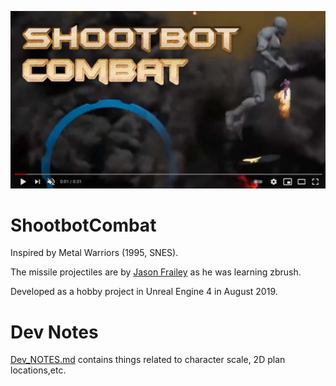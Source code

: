 
[![Gameplay Demo Video](Documentation/Images/ShootbotCombat_Youtube.jpg)](https://www.youtube.com/watch?v=eUNrPGs5y14 "Watch on Youtube")

# ShootbotCombat

Inspired by Metal Warriors (1995, SNES).

The missile projectiles are by [Jason Frailey](http://jasonfrailey.com) as he was learning zbrush.

Developed as a hobby project in Unreal Engine 4 in August 2019.

# Dev Notes

[Dev_NOTES.md](Documentation/Dev_NOTES.md) contains things related to character scale, 2D plan locations,etc.



